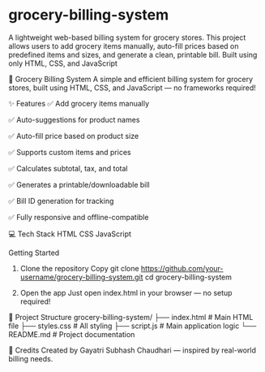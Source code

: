 # grocery-billing-system
A lightweight web-based billing system for grocery stores. This project allows users to add grocery items manually, auto-fill prices based on predefined items and sizes, and generate a clean, printable bill. Built using only HTML, CSS, and JavaScript

🛒 Grocery Billing System
A simple and efficient billing system for grocery stores, built using HTML, CSS, and JavaScript — no frameworks required!

✨ Features
✅ Add grocery items manually

✅ Auto-suggestions for product names

✅ Auto-fill price based on product size

✅ Supports custom items and prices

✅ Calculates subtotal, tax, and total

✅ Generates a printable/downloadable bill

✅ Bill ID generation for tracking

✅ Fully responsive and offline-compatible

💻 Tech Stack
HTML
CSS
JavaScript


 Getting Started
1. Clone the repository
Copy
git clone https://github.com/your-username/grocery-billing-system.git
cd grocery-billing-system

3. Open the app
Just open index.html in your browser — no setup required!

📂 Project Structure
grocery-billing-system/
├── index.html        # Main HTML file
├── styles.css        # All styling
├── script.js         # Main application logic
└── README.md         # Project documentation

🙌 Credits
Created by Gayatri Subhash Chaudhari — inspired by real-world billing needs.
